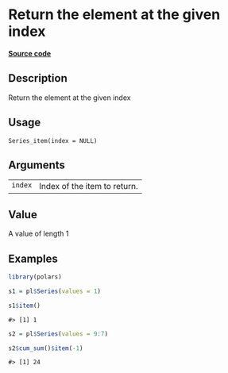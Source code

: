 

# Return the element at the given index

[**Source code**](https://github.com/pola-rs/r-polars/tree/main/R/series__series.R#L1072)

## Description

Return the element at the given index

## Usage

<pre><code class='language-R'>Series_item(index = NULL)
</code></pre>

## Arguments

<table>
<tr>
<td style="white-space: nowrap; font-family: monospace; vertical-align: top">
<code id="Series_item_:_index">index</code>
</td>
<td>
Index of the item to return.
</td>
</tr>
</table>

## Value

A value of length 1

## Examples

``` r
library(polars)

s1 = pl$Series(values = 1)

s1$item()
```

    #> [1] 1

``` r
s2 = pl$Series(values = 9:7)

s2$cum_sum()$item(-1)
```

    #> [1] 24
